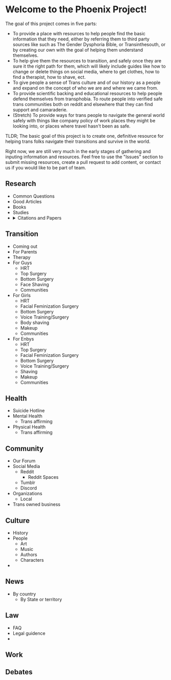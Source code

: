 # Welcome to the Phoenix Project!

The goal of this project comes in five parts:
- To provide a place with resources to help people find the basic information that they need, either by referring them to third party sources like such as The Gender Dysphoria Bible, or Transinthesouth, or by creating our own with the goal of helping them understand themselves.
- To help give them the resources to transition, and safely once they are sure it the right path for them, which will likely include guides like how to change or delete things on social media, where to get clothes, how to find a therapist, how to shave, ect.
- To give people a sense of Trans culture and of our history as a people and expand on the concept of who we are and where we came from.
- To provide scientific backing and educational resources to help people defend themselves from transphobia. To route people into verified safe trans communities both on reddit and elsewhere that they can find support and camaraderie.
- (Stretch) To provide ways for trans people to navigate the general world safely with things like company policy of work places they might be looking into, or places where travel hasn't been as safe.

TLDR; The basic goal of this project is to create one, definitive resource for helping trans folks navigate their transitions and survive in the world.

Right now, we are still very much in the early stages of gathering and inputing information and resources. Feel free to use the "Issues" section to submit missing resources, create a pull request to add content, or contact us if you would like to be part of team.


## Research
<ul>
  <li>Common Questions</li>
  <li>Good Articles</li>
  <li>Books</li>
  <li>Studies</li>
  <li class="detail-drop">
    <details>
      <summary>Citations and Papers</summary>
      <blockquote>
        <details>
          <summary>Physical Health</summary>
          <blockquote>
            <ul>
              <li><a href="research/citations/screening.md">Cancer Screening</a></li>
              <li><a href="research/citations/cancer.md">Cancer</a></li>
              <li><a href="research/citations/fertility.md">Fertility</a></li>
              <li><a href="research/citations/genetics.md">Genetics</a></li>
              <li><a href="research/citations/gynaecology.md">Gynaecology</a></li>
              <li><a href="research/citations/hiv.md">HIV</a></li>
              <li><a href="research/citations/intersex.md">Intersex Conditions</a></li>
              <li><a href="research/citations/other-medical.md">Other Medical Conditions</a></li>
              <li><a href="research/citations/siblings.md">Twins & Siblings</a></li>
            </ul>
          </blockquote>
        </details>
        <details>
          <summary>Mental Health</summary>
          <blockquote>
            <ul>
              <li><a href="research/citations/autism.md">Autism</a></li>
              <li><a href="research/citations/brains.md">Brains</a></li>
              <li><a href="research/citations/eating-disorder.md">Eating Disorders</a></li>
              <li><a href="research/citations/mental-health.md">General Mental Healt</a></li>
              <li><a href="research/citations/sexuality.md">Sexuality</a></li>
              <li><a href="research/citations/addiction.md">Substance Abuse & Addiction</a></li>
              <li><a href="research/citations/suicide.md">Suicide</a></li>
            </ul>
          </blockquote>
        </details>
        <details>
          <summary>Transition</summary>
          <blockquote>
            <ul>
              <li><a href="research/citations/identity.md">Gender Identity</a></li>
              <li><a href="research/citations/hrt.md">HRT</a></li>
              <li><a href="research/citations/minors.md">Minors</a></li>
              <li><a href="research/citations/seniors.md">Older Adults</a></li>
              <li><a href="research/citations/research.md">Research</a></li>
              <li><a href="research/citations/surgery.md">Surgery</a></li>
              <li><a href="research/citations/voice.md">Voice</a></li>
            </ul>
          </blockquote>
          </details>
          <details>
            <summary>Living</summary>
            <blockquote>
              <ul>
                <li><a href="research/citations/causes.md">Etiology</a></li>
                <li><a href="research/citations/healthcare.md">Healthcare</a></li>
                <li><a href="research/citations/legislation.md">Legislation</a></li>
                <li><a href="research/citations/military.md">Military</a></li>
                <li><a href="research/citations/prisons.md">Prisons</a></li>
                <li><a href="research/citations/quality-of-life.md">Quality of Life</a></li>
                <li><a href="research/citations/demography.md">Sociodemographics</a></li>
                <li><a href="research/citations/sports.md">Sports</a></li>
                <li><a href="research/citations/transphobia.md">Transphobia & Discrimination</a></li>
              </ul>
            </blockquote>
          </details>
          <details>
            <summary>Other</summary>
            <blockquote>
              <ul>
                <li><a href="research/citations/other.md">Other</a></li>
              </ul>
            </blockquote>
        </details>
      </blockquote>
    </details>
  </li>
</ul>


## Transition
  - Coming out
  - For Parents
  - Therapy
  - For Guys
    - HRT
    - Top Surgery
    - Bottom Surgery
    - Face Shaving
    - Communities
  - For Girls
    - HRT
    - Facial Feminization Surgery
    - Bottom Surgery
    - Voice Training/Surgery
    - Body shaving
    - Makeup
    - Communities
  - For Enbys
    - HRT
    - Top Surgery
    - Facial Feminization Surgery
    - Bottom Surgery
    - Voice Training/Surgery
    - Shaving
    - Makeup
    - Communities

## Health
  - Suicide Hotline
  - Mental Health
    - Trans affirming
  - Physical Health
    - Trans affirming


## Community
  - Our Forum
  - Social Media
    - Reddit
      - Reddit Spaces
    - Tumblr
    - Discord
  - Organizations
    - Local
  - Trans owned business

## Culture
  - History
  - People
    - Art
    - Music
    - Authors
    - Characters
  -

## News
  - By country
    - By State or territory

## Law
  - FAQ
  - Legal guidence
  -

## Work

## Debates
